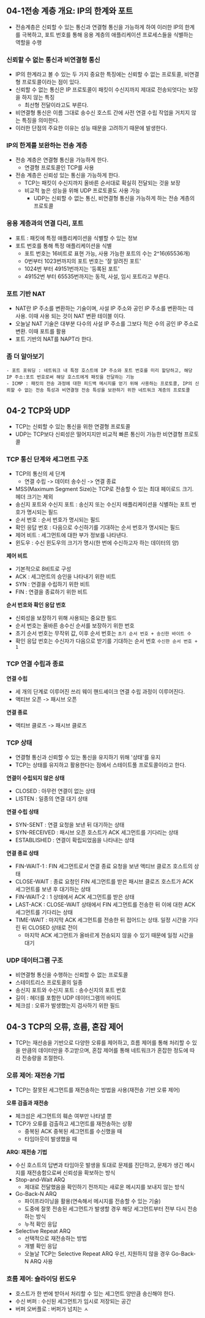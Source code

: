 ## 04-1전송 계층 개요: IP의 한계와 포트
- 전송계층은 신뢰할 수 있는 통신과 연결형 통신을 가능하게 하여 이러한 IP의 한계를 극복하고, 포트 번호를 통해 응용 계층의 애플리케이션 프로세스들을 식별하는 역할을 수행
### 신뢰할 수 없는 통신과 비연결형 통신
- IP의 한계라고 볼 수 있는 두 가지 중요한 특징에는 신뢰할 수 없는 프로토콜, 비연결형 프로토콜이라는 점이 있다.
- 신뢰할 수 없는 통신은 IP 프로토콜이 패킷이 수신지까지 제대로 전송되엇다는 보장을 하지 않는 특징
	- 최선형 전달이라고도 부른다.
- 비연결형 통신은 이름 그대로 송수신 호스트 간에 사전 연결 수립 작업을 거치지 않는 특징을 의미한다.
- 이러한 단점의 주요한 이유는 성능 때문을 고려하기 때문에 발생한다.
### IP의 한계를 보완하는 전송 계층
- 전송 계층은 연결형 통신을 가능하게 한다.
	- 연결형 프로토콜인 TCP를 사용
- 전송 계층은 신뢰성 있는 통신을 가능하게 한다.
	- TCP는 패킷이 수신지까지 올바른 순서대로 확실히 전달되는 것을 보장
	- 비교적 높은 성능을 위해 UDP 프로토콜도 사용 가능
		- UDP는 신뢰할 수 없는 통신, 비연결형 통신을 가능하게 하는 전송 계층의 프로토콜
### 응용 계층과의 연결 다리, 포트
- 포트 : 패킷에 특정 애플리케이션을 식별할 수 있는 정보
- 포트 번호를 통해 특정 애플리케이션을 식별
	- 포트 번호는 16비트로 표현 가능, 사용 가능한 포트의 수는 2^16(65536개)
	- 0번부터 1023번까지의 포트 번호는 '잘 알려진 포트'
	- 1024번 부터 49151번까지는 '등록된 포트'
	- 49152번 부터 65535번까지는 동적, 사설, 임시 포트라고 부른다.
### 포트 기반 NAT
- NAT란 IP 주소를 변환하는 기술이며, 사설 IP 주소와 공인 IP 주소를 변환하는 데 사용. 이때 사용 되는 것이 NAT 변환 테이블 이다.
- 오늘날 NAT 기술은 대부분 다수의 사설 IP 주소를 그보다 적은 수의 공인 IP 주소로 변환. 이때 포트를 활용
- 포트 기반의 NAT를 NAPT라 한다.

### 좀 더 알아보기
```
- 포트 포워딩 : 네트워크 내 특정 호스트에 IP 주소와 포트 번호를 미리 할당하고, 해당 IP 주소:포트 번호로써 해당 호스트에게 패킷을 전달하는 기능
- ICMP : 패킷의 전송 과정에 대한 피드백 메시지를 얻기 위해 사용하는 프로토콜, IP의 신뢰할 수 없는 전송 특성과 비연결형 전송 특성을 보완하기 위한 네트워크 계층의 프로토콜
```

## 04-2 TCP와 UDP
- TCP는 신뢰할 수 있는 통신을 위한 연결형 프로토콜
- UDP는 TCP보다 신뢰성은 떨어지지만 비교적 빠른 통신이 가능한 비연결형 프로토콜
### TCP 통신 단계와 세그먼트 구조
- TCP의 통신의 세 단계
	- 연결 수립 -> 데이터 송수신 -> 연결 종료
- MSS(Maximum Segment Size)는 TCP로 전송할 수 있는 최대 페이로드 크기. 헤더 크기는 제외
- 송신지 포트와 수신지 포트 : 송신지 또는 수신지 애플리케이션을 식별하는 포트 번호가 명시되는 필드
- 순서 번호 : 순서 번호가 명시되는 필드
- 확인 응답 번호 : 다음으로 수신하기를 기대하는 순서 번호가 명시되는 필드
- 제어 비트 : 세그먼트에 대한 부가 정보를 나타낸다.
- 윈도우 : 수신 윈도우의 크기가 명시(한 번에 수신하고자 하는 데이터의 양)

**제어 비트**
- 기본적으로 8비트로 구성
- ACK : 세그먼트의 승인을 나타내기 위한 비트
- SYN : 연결을 수립하기 위한 비트
- FIN : 연결을 종료하기 위한 비트

**순서 번호와 확인 응답 번호**
- 신뢰성을 보장하기 위해 사용되는 중요한 필드
- 순서 번호는 올바른 송수신 순서를 보장하기 위한 번호
- 초기 순서 번호는 무작위 값, 이후 순서 번호는 `초기 순서 번호 + 송신한 바이트 수`
- 확인 응답 번호는 수신자가 다음으로 받기를 기대하는 순서 번호 `수신한 순서 번호 + 1`

### TCP 연결 수립과 종료

**연결 수립**
- 세 개의 단계로 이루어진 쓰리 웨이 핸드셰이크 연결 수립 과정이 이루어진다.
- 액티브 오픈 -> 패시브 오픈

**연결 종료**
- 액티브 클로즈 -> 패시브 클로즈
### TCP 상태
- 연결형 통신과 신뢰할 수 있는 통신을 유지하기 위해 '상태'를 유지
- TCP는 상태를 유지하고 활용한다는 점에서 스테이트풀 프로토콜이라고 한다.

**연결이 수립되지 않은 상태**
- CLOSED : 아무런 연결이 없는 상태
- LISTEN : 일종의 연결 대기 상태

**연결 수립 상태**
- SYN-SENT : 연결 요청을 보낸 뒤 대기하는 상태
- SYN-RECEIVED : 패시브 오픈 호스트가 ACK 세그먼트를 기다리는 상태
- ESTABLISHED : 연결이 확립되었음을 나타내는 상태

**연결 종료 상태**
- FIN-WAIT-1 : FIN 세그먼트로서 연결 종료 요청을 보낸 액티브 클로즈 호스트의 상태
- CLOSE-WAIT : 종료 요청인 FIN 세그먼트를 받은 패시브 클로즈 호스트가 ACK 세그먼트를 보낸 후 대기하는 상태
- FIN-WAIT-2 : 1 상태에서 ACK 세그먼트를 받은 상태
- LAST-ACK : CLOSE-WAIT 상태에서 FIN 세그먼트를 전송한 뒤 이에 대한 ACK 세그먼트를 기다리는 상태
- TIME-WAIT : 마지막 ACK 세그먼트를 전송한 뒤 접어드는 상태. 일정 시간을 기다린 뒤 CLOSED 상태로 전이
	- 마지막 ACK 세그먼트가 올바르게 전송되지 않을 수 있기 때문에 일정 시간을 대기
### UDP 데이터그램 구조
- 비연결형 통신을 수행하는 신뢰할 수 없는 프로토콜
- 스테이트리스 프로토콜의 일종
- 송신지 포트와 수신지 포트 : 송수신지의 포트 번호
- 길이 : 헤더를 포함한 UDP 데이터그램의 바이트
- 체크섬 : 오류가 발생했는지 검사하기 위한 필드

## 04-3 TCP의 오류, 흐름, 혼잡 제어
- TCP는 재선송을 기반으로 다양한 오류를 제어하고, 흐름 제어를 통해 처리할 수 있을 만큼의 데이터만을 주고받으며, 혼잡 제어를 통해 네트워크가 혼잡한 정도에 따라 전송량을 조절한다.
### 오류 제어: 재전송 기법
- TCP는 잘못된 세그먼트를 재전송하는 방법을 사용(재전송 기반 오류 제어)

**오류 검출과 재전송**
- 체크섬은 세그먼트의 훼손 여부만 나타낼 뿐
- TCP가 오류를 검출하고 세그먼트를 재전송하는 상황
	- 중복된 ACK 중복된 세그먼트를 수신했을 때
	- 타임아웃이 발생했을 때

**ARQ: 재전송 기법**
- 수신 호스트의 답변과 타임아웃 발생을 토대로 문제를 진단하고, 문제가 생긴 메시지를 재전송함으로써 신뢰성을 확보하는 방식
- Stop-and-Wait ARQ
	- 제대로 전달했음을 확인하기 전까지는 새로운 메시지를 보내지 않는 방식
- Go-Back-N ARQ
	- 파이프라이닝을 활용(연속해서 메시지를 전송할 수 있는 기술)
	- 도중에 잘못 전송된 세그먼트가 발생할 경우 해당 세그먼트부터 전부 다시 전송하는 방식
	- 누적 확인 응답
- Selective Repeat ARQ
	- 선택적으로 재전송하는 방법
	- 개별 확인 응답
	- 오늘날 TCP는 Selective Repeat ARQ 우선, 지원하지 않을 경우 Go-Back-N ARQ 사용
### 흐름 제어: 슬라이딩 윈도우
- 호스트가 한 번에 받아서 처리할 수 있는 세그먼트 양만큼 송신해야 한다.
- 수신 버퍼 : 수신된 세그먼트가 임시로 저장되는 공간
- 버퍼 오버플로 : 버퍼가 넘치는 ㅅ